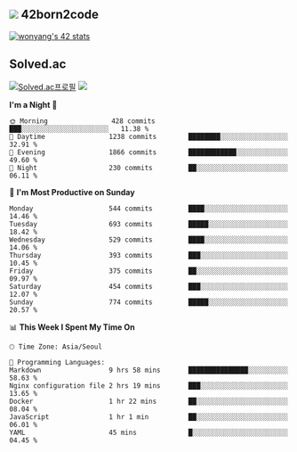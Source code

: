 
## <img src="https://img.shields.io/badge/-000000?style=flat&logo=42&logoColor=white"> 42born2code
<!--[![wonyang's 42 stats](https://badge42.vercel.app/api/v2/cl5nhe5b6007809kydha7ht42/stats?cursusId=21&coalitionId=88)](https://profile.intra.42.fr/users/wonyang)-->

[![wonyang's 42 stats](https://badge.mediaplus.ma/starryblue/wonyang?1337Badge=off&UM6P=off)](https://github.com/oakoudad/badge42)

## Solved.ac
[![Solved.ac프로필](http://mazassumnida.wtf/api/v2/generate_badge?boj=bennyws)](https://solved.ac/bennyws)
<a href="https://solved.ac/bennyws"><img src="http://mazandi.herokuapp.com/api?handle=bennyws&theme=cold"/></a>

<!--START_SECTION:waka-->
**I'm a Night 🦉** 

```text
🌞 Morning                428 commits         ███░░░░░░░░░░░░░░░░░░░░░░   11.38 % 
🌆 Daytime                1238 commits        ████████░░░░░░░░░░░░░░░░░   32.91 % 
🌃 Evening                1866 commits        ████████████░░░░░░░░░░░░░   49.60 % 
🌙 Night                  230 commits         ██░░░░░░░░░░░░░░░░░░░░░░░   06.11 % 
```
📅 **I'm Most Productive on Sunday** 

```text
Monday                   544 commits         ████░░░░░░░░░░░░░░░░░░░░░   14.46 % 
Tuesday                  693 commits         █████░░░░░░░░░░░░░░░░░░░░   18.42 % 
Wednesday                529 commits         ████░░░░░░░░░░░░░░░░░░░░░   14.06 % 
Thursday                 393 commits         ███░░░░░░░░░░░░░░░░░░░░░░   10.45 % 
Friday                   375 commits         ██░░░░░░░░░░░░░░░░░░░░░░░   09.97 % 
Saturday                 454 commits         ███░░░░░░░░░░░░░░░░░░░░░░   12.07 % 
Sunday                   774 commits         █████░░░░░░░░░░░░░░░░░░░░   20.57 % 
```


📊 **This Week I Spent My Time On** 

```text
🕑︎ Time Zone: Asia/Seoul

💬 Programming Languages: 
Markdown                 9 hrs 58 mins       ███████████████░░░░░░░░░░   58.63 % 
Nginx configuration file 2 hrs 19 mins       ███░░░░░░░░░░░░░░░░░░░░░░   13.65 % 
Docker                   1 hr 22 mins        ██░░░░░░░░░░░░░░░░░░░░░░░   08.04 % 
JavaScript               1 hr 1 min          ██░░░░░░░░░░░░░░░░░░░░░░░   06.01 % 
YAML                     45 mins             █░░░░░░░░░░░░░░░░░░░░░░░░   04.45 % 
```


<!--END_SECTION:waka-->
